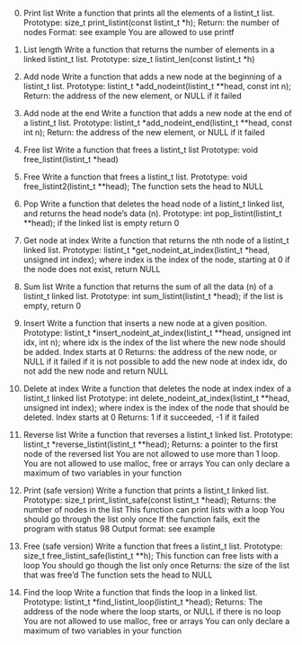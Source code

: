 0. Print list
Write a function that prints all the elements of a listint_t list.
Prototype: size_t print_listint(const listint_t *h);
Return: the number of nodes
Format: see example
You are allowed to use printf

1. List length
Write a function that returns the number of elements in a linked listint_t list.
Prototype: size_t listint_len(const listint_t *h)

2. Add node
Write a function that adds a new node at the beginning of a listint_t list.
Prototype: listint_t *add_nodeint(listint_t **head, const int n);
Return: the address of the new element, or NULL if it failed

3. Add node at the end
Write a function that adds a new node at the end of a listint_t list.
Prototype: listint_t *add_nodeint_end(listint_t **head, const int n);
Return: the address of the new element, or NULL if it failed

4. Free list
Write a function that frees a listint_t list
Prototype: void free_listint(listint_t *head)

5. Free
Write a function that frees a listint_t list.
Prototype: void free_listint2(listint_t **head);
The function sets the head to NULL

6. Pop
Write a function that deletes the head node of a listint_t linked list, and returns the head node’s data (n).
Prototype: int pop_listint(listint_t **head);
if the linked list is empty return 0

7. Get node at index
Write a function that returns the nth node of a listint_t linked list.
Prototype: listint_t *get_nodeint_at_index(listint_t *head, unsigned int index);
where index is the index of the node, starting at 0
if the node does not exist, return NULL

8. Sum list
Write a function that returns the sum of all the data (n) of a listint_t linked list.
Prototype: int sum_listint(listint_t *head);
if the list is empty, return 0

9. Insert
Write a function that inserts a new node at a given position.
Prototype: listint_t *insert_nodeint_at_index(listint_t **head, unsigned int idx, int n);
where idx is the index of the list where the new node should be added. Index starts at 0
Returns: the address of the new node, or NULL if it failed
if it is not possible to add the new node at index idx, do not add the new node and return NULL

10. Delete at index
Write a function that deletes the node at index index of a listint_t linked list
Prototype: int delete_nodeint_at_index(listint_t **head, unsigned int index);
where index is the index of the node that should be deleted. Index starts at 0
Returns: 1 if it succeeded, -1 if it failed

11. Reverse list
Write a function that reverses a listint_t linked list.
Prototype: listint_t *reverse_listint(listint_t **head);
Returns: a pointer to the first node of the reversed list
You are not allowed to use more than 1 loop.
You are not allowed to use malloc, free or arrays
You can only declare a maximum of two variables in your function

12. Print (safe version)
Write a function that prints a listint_t linked list.
Prototype: size_t print_listint_safe(const listint_t *head);
Returns: the number of nodes in the list
This function can print lists with a loop
You should go through the list only once
If the function fails, exit the program with status 98
Output format: see example

13. Free (safe version)
Write a function that frees a listint_t list.
Prototype: size_t free_listint_safe(listint_t **h);
This function can free lists with a loop
You should go though the list only once
Returns: the size of the list that was free’d
The function sets the head to NULL

14. Find the loop
Write a function that finds the loop in a linked list.
Prototype: listint_t *find_listint_loop(listint_t *head);
Returns: The address of the node where the loop starts, or NULL if there is no loop
You are not allowed to use malloc, free or arrays
You can only declare a maximum of two variables in your function

